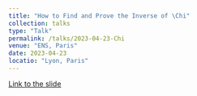 ```yaml
---
title: "How to Find and Prove the Inverse of \Chi"
collection: talks
type: "Talk"
permalink: /talks/2023-04-23-Chi
venue: "ENS, Paris"
date: 2023-04-23
locatio: "Lyon, Paris"
---
```


[Link to the slide](https://permutationbasedcrypto.org/2023/files/slides/PBC2023-Fukang_Liu-Inverse_Of_Chi.pdf)
